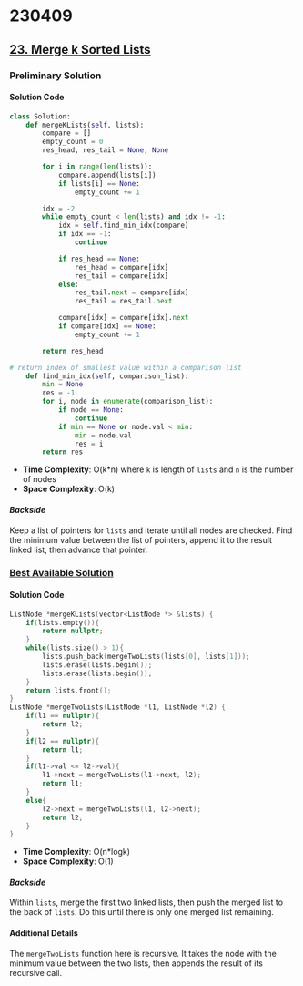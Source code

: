 # 230409

## [23. Merge k Sorted Lists](https://leetcode.com/problems/merge-k-sorted-lists/)
### Preliminary Solution

#### Solution Code
```py
class Solution: 
    def mergeKLists(self, lists):
        compare = []
        empty_count = 0
        res_head, res_tail = None, None

        for i in range(len(lists)):
            compare.append(lists[i])
            if lists[i] == None:
                empty_count += 1

        idx = -2
        while empty_count < len(lists) and idx != -1:
            idx = self.find_min_idx(compare)
            if idx == -1:
                continue

            if res_head == None:
                res_head = compare[idx]
                res_tail = compare[idx]
            else:
                res_tail.next = compare[idx]
                res_tail = res_tail.next

            compare[idx] = compare[idx].next
            if compare[idx] == None:
                empty_count += 1

        return res_head

# return index of smallest value within a comparison list
    def find_min_idx(self, comparison_list):
        min = None
        res = -1
        for i, node in enumerate(comparison_list):
            if node == None:
                continue
            if min == None or node.val < min:
                min = node.val
                res = i
        return res
```
- __Time Complexity__: O(k*n) where `k` is length of `lists` and `n` is the number of nodes
- __Space Complexity__: O(k)

#### _Backside_
Keep a list of pointers for `lists` and iterate until all nodes are checked. Find the minimum value between the list of pointers, append it to the result linked list, then advance that pointer.

### [Best Available Solution](https://leetcode.com/problems/merge-k-sorted-lists/solutions/10531/sharing-my-straightforward-c-solution-without-data-structure-other-than-vector/)

#### Solution Code
```c++
ListNode *mergeKLists(vector<ListNode *> &lists) {
    if(lists.empty()){
        return nullptr;
    }
    while(lists.size() > 1){
        lists.push_back(mergeTwoLists(lists[0], lists[1]));
        lists.erase(lists.begin());
        lists.erase(lists.begin());
    }
    return lists.front();
}
ListNode *mergeTwoLists(ListNode *l1, ListNode *l2) {
    if(l1 == nullptr){
        return l2;
    }
    if(l2 == nullptr){
        return l1;
    }
    if(l1->val <= l2->val){
        l1->next = mergeTwoLists(l1->next, l2);
        return l1;
    }
    else{
        l2->next = mergeTwoLists(l1, l2->next);
        return l2;
    }
}
```
- __Time Complexity__: O(n*logk)
- __Space Complexity__: O(1)

#### _Backside_
Within `lists`, merge the first two linked lists, then push the merged list to the back of `lists`. Do this until there is only one merged list remaining.

#### Additional Details
The `mergeTwoLists` function here is recursive. It takes the node with the minimum value between the two lists, then appends the result of its recursive call.
